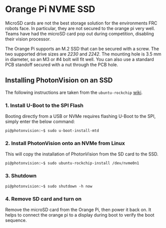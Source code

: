 # Orange Pi NVME SSD

MicroSD cards are not the best storage solution for the environments FRC robots face.
In particular, they are not secured to the orange pi very well.
Teams have had the microSD card pop out during competition, disabling their vision processor.

The Orange Pi supports an M.2 SSD that can be secured with a screw.
The two supported drive sizes are _2230_ and _2242_.
The mounting hole is 3.5 mm in diameter, so an M3 or #4 bolt will fit well.
You can also use a standard PCB standoff secured with a nut through the PCB hole.


## Installing PhotonVision on an SSD

The following instructions are taken from the `ubuntu-rockchip` [wiki](https://github.com/Joshua-Riek/ubuntu-rockchip/wiki/Ubuntu-24.04-LTS#install-u-boot-to-the-spi-flash).

### 1. Install U-Boot to the SPI Flash

Booting directly from a USB or NVMe requires flashing U-Boot to the SPI, simply enter the below command:

```
pi@photonvision:~$ sudo u-boot-install-mtd
```

### 2. Install PhotonVision onto an NVMe from Linux

This will copy the installation of PhotonVision from the SD card to the SSD.
```
pi@photonvision:~$ sudo ubuntu-rockchip-install /dev/nvme0n1
```

### 3. Shutdown
```
pi@photonvision:~$ sudo shutdown -h now
```

### 4. Remove SD card and turn on

Remove the microSD card from the Orange Pi, then power it back on.
It helps to connect the orange pi to a display during boot to verify the boot sequence.
